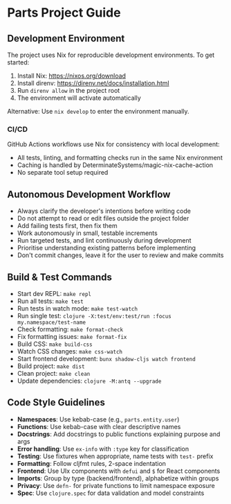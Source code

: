 # Parts Project Guide

## Development Environment

The project uses Nix for reproducible development environments. To get started:

1. Install Nix: https://nixos.org/download
2. Install direnv: https://direnv.net/docs/installation.html
3. Run `direnv allow` in the project root
4. The environment will activate automatically

Alternative: Use `nix develop` to enter the environment manually.

### CI/CD
GitHub Actions workflows use Nix for consistency with local development:
- All tests, linting, and formatting checks run in the same Nix environment
- Caching is handled by DeterminateSystems/magic-nix-cache-action
- No separate tool setup required

## Autonomous Development Workflow

- Always clarify the developer's intentions before writing code
- Do not attempt to read or edit files outside the project folder
- Add failing tests first, then fix them
- Work autonomously in small, testable increments
- Run targeted tests, and lint continuously during development
- Prioritise understanding existing patterns before implementing
- Don't commit changes, leave it for the user to review and make commits

## Build & Test Commands
- Start dev REPL: `make repl`
- Run all tests: `make test`
- Run tests in watch mode: `make test-watch`
- Run single test: `clojure -X:test/env:test/run :focus my.namespace/test-name`
- Check formatting: `make format-check`
- Fix formatting issues: `make format-fix`
- Build CSS: `make build-css`
- Watch CSS changes: `make css-watch`
- Start frontend development: `bunx shadow-cljs watch frontend`
- Build project: `make dist`
- Clean project: `make clean`
- Update dependencies: `clojure -M:antq --upgrade`

## Code Style Guidelines
- **Namespaces**: Use kebab-case (e.g., `parts.entity.user`)
- **Functions**: Use kebab-case with clear descriptive names
- **Docstrings**: Add docstrings to public functions explaining purpose and args
- **Error handling**: Use `ex-info` with `:type` key for classification
- **Testing**: Use fixtures when appropriate, name tests with `test-` prefix
- **Formatting**: Follow cljfmt rules, 2-space indentation
- **Frontend**: Use UIx components with `defui` and `$` for React components
- **Imports**: Group by type (backend/frontend), alphabetize within groups
- **Privacy**: Use `defn-` for private functions to limit namespace exposure
- **Spec**: Use `clojure.spec` for data validation and model constraints
